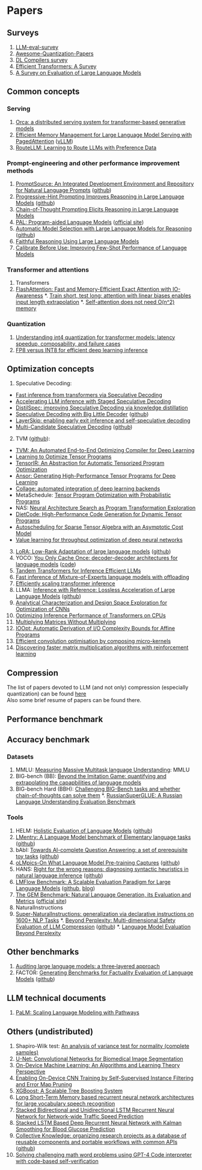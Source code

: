# Papers

## Surveys
1. [LLM-eval-survey](https://github.com/MLGroupJLU/LLM-eval-survey)
2. [Awesome-Quantization-Papers](https://github.com/Zhen-Dong/Awesome-Quantization-Papers)
3. [DL Compilers survey](https://github.com/vvchernov/LLM_info/blob/main/papers/surveys/DL_compilers_survey.pdf)
4. [Efficient Transformers: A Survey](https://github.com/vvchernov/LLM_info/blob/main/papers/surveys/Efficient_transformers_survey.pdf)
5. [A Survey on Evaluation of Large Language Models](https://github.com/vvchernov/LLM_info/blob/main/papers/surveys/llm_eval_survey.pdf)

## Common concepts
### Serving
1. [Orca: a distributed serving system for transformer-based generative models](https://github.com/vvchernov/LLM_info/blob/main/papers/common/Orca.pdf)
2. [Efficient Memory Management for Large Language Model Serving with PagedAttention](https://github.com/vvchernov/LLM_info/blob/main/papers/common/PagedAttention.pdf) ([vLLM](https://github.com/vllm-project/vllm))
3. [RouteLLM: Learning to Route LLMs with Preference Data](https://github.com/vvchernov/LLM_info/blob/main/papers/common/RouteLLM.pdf)

### Prompt-engineering and other performance improvement methods
1. [PromptSource: An Integrated Development Environment and Repository for Natural Language Prompts](https://github.com/vvchernov/LLM_info/blob/main/papers/common/prompt/prompt_source.pdf) ([github](https://github.com/bigscience-workshop/promptsource))
2. [Progressive-Hint Prompting Improves Reasoning in Large Language Models](https://github.com/vvchernov/LLM_info/blob/main/papers/common/prompt/PHP.pdf) ([github](https://github.com/chuanyang-Zheng/Progressive-Hint))
3. [Chain-of-Thought Prompting Elicits Reasoning in Large Language Models](https://github.com/vvchernov/LLM_info/blob/main/papers/common/prompt/CoT.pdf)
4. [PAL: Program-aided Language Models](https://github.com/vvchernov/LLM_info/blob/main/papers/common/prompt/PAL.pdf) ([official site](https://reasonwithpal.com/))
5. [Automatic Model Selection with Large Language Models for Reasoning](https://github.com/vvchernov/LLM_info/blob/main/papers/common/prompt/automatic_model_selection.pdf) ([github](https://github.com/XuZhao0/Model-Selection-Reasoning))
6. [Faithful Reasoning Using Large Language Models](https://github.com/vvchernov/LLM_info/blob/main/papers/common/prompt/faithful_reasoning.pdf)
7. [Calibrate Before Use: Improving Few-Shot Performance of Language Models](https://github.com/vvchernov/LLM_info/blob/main/papers/common/prompt/calibrate_before_use.pdf)

### Transformer and attentions
1. Transformers
2. [FlashAttention: Fast and Memory-Efficient Exact Attention with IO-Awareness](https://github.com/vvchernov/LLM_info/blob/main/papers/common/flash_attn.pdf)
*. [Train short, test long: attention with linear biases enables input length extrapolation](https://github.com/vvchernov/LLM_info/blob/main/papers/common/input_length_extrapolation.pdf)
*. [Self-attention does not need O(n^2) memory](https://github.com/vvchernov/LLM_info/blob/main/papers/common/self_attn_memory.pdf)

### Quantization
1. [Understanding int4 quantization for transformer models: latency speedup, composability, and failure cases](https://github.com/vvchernov/LLM_info/blob/main/papers/common/Int4_quantization.pdf)
2. [FP8 versus INT8 for efficient deep learning inference](https://github.com/vvchernov/LLM_info/blob/main/papers/common/fp8_vs_int8.pdf)

## Optimization concepts
1. Speculative Decoding:
 - [Fast inference from transformers via Speculative Decoding](https://github.com/vvchernov/LLM_info/blob/main/papers/optimization/speculative_decoding/speculative_decoding.pdf)
 - [Accelerating LLM inference with Staged Speculative Decoding](https://github.com/vvchernov/LLM_info/blob/main/papers/optimization/speculative_decoding/speculative_decoding_staged.pdf)
 - [DistilSpec: improving Speculative Decoding via knowledge distillation](https://github.com/vvchernov/LLM_info/blob/main/papers/optimization/speculative_decoding/speculative_decoding_distillation.pdf)
 - [Speculative Decoding with Big Little Decoder](https://github.com/vvchernov/LLM_info/blob/main/papers/optimization/speculative_decoding/speculative_decoding_big_little_decoder.pdf) ([github](https://github.com/kssteven418/BigLittleDecoder))
 - [LayerSkip: enabling early exit inference and self-speculative decoding](https://github.com/vvchernov/LLM_info/blob/main/papers/optimization/speculative_decoding/speculative_decoding_layer_skip.pdf)
 - [Multi-Candidate Speculative Decoding](https://github.com/vvchernov/LLM_info/blob/main/papers/optimization/speculative_decoding/speculative_decoding_multi_candidate.pdf) ([github](https://github.com/NJUNLP/MCSD))
2. TVM ([github](https://github.com/apache/tvm)):
 - [TVM: An Automated End-to-End Optimizing Compiler for Deep Learning](https://github.com/vvchernov/LLM_info/blob/main/papers/optimization/tvm/tvm.pdf)
 - [Learning to Optimize Tensor Programs](https://github.com/vvchernov/LLM_info/blob/main/papers/optimization/tvm/learning_to_optimize.pdf)
 - [TensorIR: An Abstraction for Automatic Tensorized Program Optimization](https://github.com/vvchernov/LLM_info/blob/main/papers/optimization/tvm/tir.pdf)
 - [Ansor: Generating High-Performance Tensor Programs for Deep Learning](https://github.com/vvchernov/LLM_info/blob/main/papers/optimization/tvm/ansor.pdf)
 - [Collage: automated integration of deep learning backends](https://github.com/vvchernov/LLM_info/blob/main/papers/optimization/tvm/collage.pdf)
 - MetaSchedule: [Tensor Program Optimization with Probabilistic Programs](https://github.com/vvchernov/LLM_info/blob/main/papers/optimization/tvm/metaschedule.pdf)
 - NAS: [Neural Architecture Search as Program Transformation Exploration](https://github.com/vvchernov/LLM_info/blob/main/papers/optimization/tvm/NAS.pdf)
 - [DietCode: High-Performance Code Generation for Dynamic Tensor Programs](https://github.com/vvchernov/LLM_info/blob/main/papers/optimization/tvm/DietCode.pdf)
 - [Autoscheduling for Sparse Tensor Algebra with an Asymptotic Cost Model](https://github.com/vvchernov/LLM_info/blob/main/papers/optimization/tvm/autoscheduling_sparse_tensors.pdf)
 - [Value learning for throughput optimization of deep neural networks](https://github.com/vvchernov/LLM_info/blob/main/papers/optimization/tvm/throughput_optimization.pdf)
3. [LoRA: Low-Rank Adaptation of large language models](https://github.com/vvchernov/LLM_info/blob/main/papers/optimization/LoRA.pdf) ([github](https://github.com/microsoft/LoRA))
4. YOCO: [You Only Cache Once: decoder-decoder architectures for language models](https://github.com/vvchernov/LLM_info/blob/main/papers/optimization/yoco.pdf) ([code](https://aka.ms/YOCO))
5. [Tandem Transformers for Inference Efficient LLMs](https://github.com/vvchernov/LLM_info/blob/main/papers/optimization/tandem_transformers.pdf)
6. [Fast inference of Mixture-of-Experts language models with offloading](https://github.com/vvchernov/LLM_info/blob/main/papers/optimization/MoE_fast_inference.pdf)
7. [Efficiently scaling transformer inference](https://github.com/vvchernov/LLM_info/blob/main/papers/optimization/efficiently_scaling.pdf)
8. LLMA: [Inference with Reference: Lossless Acceleration of Large Language Models](https://github.com/vvchernov/LLM_info/blob/main/papers/optimization/LLMA.pdf) ([github](https://github.com/microsoft/unilm))
9. [Analytical Characterization and Design Space Exploration for Optimization of CNNs](https://github.com/vvchernov/LLM_info/blob/main/papers/optimization/optimization_design_space_exploration.pdf)
10. [Optimizing Inference Performance of Transformers on CPUs](https://github.com/vvchernov/LLM_info/blob/main/papers/optimization/cpu_inference_optimizing.pdf)
11. [Multiplying Matrices Without Multiplying](https://github.com/vvchernov/LLM_info/blob/main/papers/optimization/matmul_without_multiplying.pdf)
12. [IOOpt: Automatic Derivation of I/O Complexity Bounds for Affine Programs](https://github.com/vvchernov/LLM_info/blob/main/papers/optimization/IOOpt.pdf)
13. [Efficient convolution optimisation by composing micro-kernels](https://github.com/vvchernov/LLM_info/blob/main/papers/optimization/composing_micro-kernels.pdf)
14. [Discovering faster matrix multiplication algorithms with reinforcement learning](https://github.com/vvchernov/LLM_info/blob/main/papers/optimization/discovering_faster_matmul.pdf)

## Compression
The list of papers devoted to LLM (and not only) compression (especially quantization) can be found [here](https://github.com/vvchernov/LLM_info/blob/main/papers/compression/README.md)<br />
Also some brief resume of papers can be found there.

## Performance benchmark

## Accuracy benchmark
### Datasets
1. MMLU: [Measuring Massive Multitask language Understanding](https://github.com/vvchernov/LLM_info/blob/main/papers/benchmark/Accuracy/datasets/MMLU.pdf): MMLU
2. BIG-bench (BB): [Beyond the Imitation Game: quantifying and extrapolating the capapbilities of language models](https://github.com/vvchernov/LLM_info/blob/main/papers/benchmark/Accuracy/datasets/BigBench.pdf)
3. BIG-bench Hard (BBH): [Challenging BIG-Bench tasks and whether chain-of-thoughts can solve them](https://github.com/vvchernov/LLM_info/blob/main/papers/benchmark/Accuracy/datasets/BigBenchHard.pdf)
*. [RussianSuperGLUE: A Russian Language Understanding Evaluation Benchmark](https://github.com/vvchernov/LLM_info/blob/main/papers/benchmark/Accuracy/datasets/russian_super_glue.pdf)

### Tools
1. HELM: [Holistic Evaluation of Language Models](https://github.com/vvchernov/LLM_info/blob/main/papers/benchmark/Accuracy/HELM.pdf) ([github](https://github.com/stanford-crfm/helm))
2. [LMentry: A Language Model benchmark of Elementary language tasks](https://github.com/vvchernov/LLM_info/blob/main/papers/benchmark/Accuracy/tools/LMentry.pdf) ([github](https://github.com/aviaefrat/lmentry))
3. bAbI: [Towards AI-complete Question Answering: a set of prerequisite toy tasks](https://github.com/vvchernov/LLM_info/blob/main/papers/benchmark/Accuracy/tools/bAbI.pdf) ([github](https://github.com/facebookarchive/bAbI-tasks))
4. [oLMpics-On What Language Model Pre-training Captures](https://github.com/vvchernov/LLM_info/blob/main/papers/benchmark/Accuracy/tools/oLMpics.pdf) ([github](https://github.com/alontalmor/oLMpics))
5. HANS: [Right for the wrong reasons: diagnosing syntactic heuristics in natural language inference](https://github.com/vvchernov/LLM_info/blob/main/papers/benchmark/Accuracy/tools/HANS.pdf) ([github](https://github.com/tommccoy1/hans))
6. [LMFlow Benchmark: A Scalable Evaluation Paradigm for Large Language Models](https://github.com/vvchernov/LLM_info/blob/main/papers/benchmark/Accuracy/tools/lmflow.pdf) ([github](https://github.com/OptimalScale/LMFlow), [blog](https://blog.gopenai.com/lmflow-benchmark-an-automatic-evaluation-framework-for-open-source-llms-ef5c6f142418))
7. [The GEM Benchmark: Natural Language Generation, its Evaluation and Metrics](https://github.com/vvchernov/LLM_info/blob/main/papers/benchmark/Accuracy/tools/GEM.pdf) ([official site](https://gem-benchmark.com/))
8. NaturalInstructions
9. [Super-NaturalInstructions: generalization via declarative instructions on 1600+ NLP Tasks](https://github.com/vvchernov/LLM_info/blob/main/papers/benchmark/Accuracy/tools/super_natural_instructions.pdf)
*. [Beyond Perplexity: Multi-dimensional Safety Evaluation of LLM Compression](https://github.com/vvchernov/LLM_info/blob/main/papers/benchmark/Accuracy/tools/beyond_perplexity_safety_eval.pdf) ([github](https://github.com/zhichaoxu-shufe/beyond-perplexity-compression-safety-eval))
*. [Language Model Evaluation Beyond Perplexity](https://github.com/vvchernov/LLM_info/blob/main/papers/benchmark/Accuracy/tools/eval_beyond_perplexity.pdf)

## Other benchmarks
1. [Auditing large language models: a three‑layered approach]()
2. FACTOR: [Generating Benchmarks for Factuality Evaluation of Language Models]() ([github](https://github.com/AI21Labs/factor))

## LLM technical documents
1. [PaLM: Scaling Language Modeling with Pathways](https://github.com/vvchernov/LLM_info/blob/main/papers/llms/PaLM.pdf)

## Others (undistributed)
1. Shapiro-Wilk test: [An analysis of variance test for normality (complete samples)]()
2. [U-Net: Convolutional Networks for Biomedical Image Segmentation]()
3. [On-Device Machine Learning: An Algorithms and Learning Theory Perspective]()
4. [Enabling On-Device CNN Training by Self-Supervised Instance Filtering and Error Map Pruning]()
5. [XGBoost: A Scalable Tree Boosting System]()
6. [Long Short-Term Memory based recurrent neural network architectures for large vocabulary speech recognition]()
7. [Stacked Bidirectional and Unidirectional LSTM Recurrent Neural Network for Network-wide Traffic Speed Prediction]()
8. [Stacked LSTM Based Deep Recurrent Neural Network with Kalman Smoothing for Blood Glucose Prediction]()
9. [Collective Knowledge: organizing research projects as a database of reusable components and portable workflows with common APIs]() ([github](https://github.com/mlcommons/ck))
10. [Solving challenging math word problems using GPT-4 Code interpreter with code-based self-verification]()
